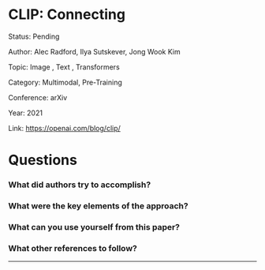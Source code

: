 # CLIP: Connecting
Status: Pending

Author: Alec Radford, Ilya Sutskever, Jong Wook Kim

Topic: Image , Text , Transformers

Category: Multimodal, Pre-Training

Conference: arXiv

Year: 2021

Link: https://openai.com/blog/clip/

# Questions

### What did authors try to accomplish?

### What were the key elements of the approach?

### What can you use yourself from this paper?

### What other references to follow?

---